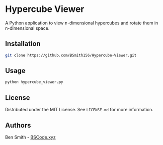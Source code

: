 # Hypercube Viewer

A Python application to view n-dimensional hypercubes and rotate them in n-dimensional space.

## Installation

```sh
git clone https://github.com/BSmith156/Hypercube-Viewer.git
```

## Usage

```sh
python hypercube_viewer.py
```

## License

Distributed under the MIT License. See `LICENSE.md` for more information.

## Authors

Ben Smith - [BSCode.xyz](http://www.bscode.xyz)